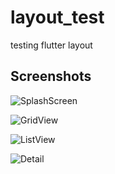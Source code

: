 # layout_test

testing flutter layout

## Screenshots

![SplashScreen](https://github.com/waiyanminkhant/FlutterLayoutTest/assets/37637971/b9c3525b-b9da-4e33-aec7-a72ed2013e47)

![GridView](https://github.com/waiyanminkhant/FlutterLayoutTest/assets/37637971/3a4aacda-bec9-4389-a2ba-1f837beebad4)

![ListView](https://github.com/waiyanminkhant/FlutterLayoutTest/assets/37637971/d725f343-b17a-4e88-88ad-b45404f177ba)

![Detail](https://github.com/waiyanminkhant/FlutterLayoutTest/assets/37637971/0dfe286e-00ae-4074-8da2-5547639a944e)
